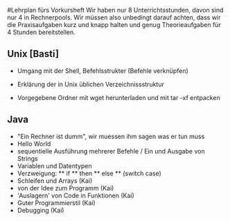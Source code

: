#Lehrplan fürs Vorkursheft
Wir haben nur 8 Unterrichtsstunden, davon sind nur 4 in Rechnerpools. Wir müssen also unbedingt darauf achten, dass wir die Praxisaufgaben kurz und knapp halten und genug Theorieaufgaben für 4 Stunden bereitstellen.

## Unix	[Basti]
* Umgang mit der Shell, Befehlsstrukter (Befehle verknüpfen)
* Erklärung der in Unix üblichen Verzeichnissstruktur

* Vorgegebene Ordner mit wget herunterladen und mit tar -xf entpacken

## Java
* "Ein Rechner ist dumm", wir muessen ihm sagen was er tun muss
* Hello World
* sequentielle Ausführung mehrerer Befehle / Ein und Ausgabe von Strings
* Variablen und Datentypen
* Verzweigung:
** if
** then
** else
** (switch case)
* Schleifen und Arrays (Kai)
* von der Idee zum Programm (Kai)
* 'Auslagern' von Code in Funktionen (Kai)
* Guter Programmierstil (Kai)
* Debugging (Kai)
